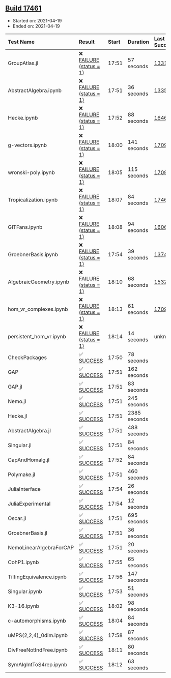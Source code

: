 ## [Build 17461](https://oscarci.mathematik.uni-kl.de/job/oscar/17461/)

* Started on: 2021-04-19
* Ended on: 2021-04-19

| Test Name    | Result | Start | Duration | Last Success | First Failure |
|:-------------|:-------|:------|:---------|:-------------|:--------------|
| GroupAtlas.jl | ❌ [FAILURE (status = 1)](https://oscarci.mathematik.uni-kl.de/job/oscar/17461/artifact/logs/build-17461/GroupAtlas.jl.log) | 17:51 | 57 seconds | [13311](https://oscarci.mathematik.uni-kl.de/job/oscar/13311/) | [13312](https://oscarci.mathematik.uni-kl.de/job/oscar/13312/) |
| AbstractAlgebra.ipynb | ❌ [FAILURE (status = 1)](https://oscarci.mathematik.uni-kl.de/job/oscar/17461/artifact/logs/build-17461/AbstractAlgebra.ipynb.log) | 17:51 | 36 seconds | [13355](https://oscarci.mathematik.uni-kl.de/job/oscar/13355/) | [13356](https://oscarci.mathematik.uni-kl.de/job/oscar/13356/) |
| Hecke.ipynb | ❌ [FAILURE (status = 1)](https://oscarci.mathematik.uni-kl.de/job/oscar/17461/artifact/logs/build-17461/Hecke.ipynb.log) | 17:52 | 88 seconds | [16463](https://oscarci.mathematik.uni-kl.de/job/oscar/16463/) | [16464](https://oscarci.mathematik.uni-kl.de/job/oscar/16464/) |
| g-vectors.ipynb | ❌ [FAILURE (status = 1)](https://oscarci.mathematik.uni-kl.de/job/oscar/17461/artifact/logs/build-17461/g-vectors.ipynb.log) | 18:00 | 141 seconds | [17099](https://oscarci.mathematik.uni-kl.de/job/oscar/17099/) | [17100](https://oscarci.mathematik.uni-kl.de/job/oscar/17100/) |
| wronski-poly.ipynb | ❌ [FAILURE (status = 1)](https://oscarci.mathematik.uni-kl.de/job/oscar/17461/artifact/logs/build-17461/wronski-poly.ipynb.log) | 18:05 | 115 seconds | [17098](https://oscarci.mathematik.uni-kl.de/job/oscar/17098/) | [17099](https://oscarci.mathematik.uni-kl.de/job/oscar/17099/) |
| Tropicalization.ipynb | ❌ [FAILURE (status = 1)](https://oscarci.mathematik.uni-kl.de/job/oscar/17461/artifact/logs/build-17461/Tropicalization.ipynb.log) | 18:07 | 84 seconds | [17460](https://oscarci.mathematik.uni-kl.de/job/oscar/17460/) | [17461](https://oscarci.mathematik.uni-kl.de/job/oscar/17461/) |
| GITFans.ipynb | ❌ [FAILURE (status = 1)](https://oscarci.mathematik.uni-kl.de/job/oscar/17461/artifact/logs/build-17461/GITFans.ipynb.log) | 18:08 | 94 seconds | [16068](https://oscarci.mathematik.uni-kl.de/job/oscar/16068/) | [16069](https://oscarci.mathematik.uni-kl.de/job/oscar/16069/) |
| GroebnerBasis.ipynb | ❌ [FAILURE (status = 1)](https://oscarci.mathematik.uni-kl.de/job/oscar/17461/artifact/logs/build-17461/GroebnerBasis.ipynb.log) | 17:54 | 39 seconds | [13748](https://oscarci.mathematik.uni-kl.de/job/oscar/13748/) | [13749](https://oscarci.mathematik.uni-kl.de/job/oscar/13749/) |
| AlgebraicGeometry.ipynb | ❌ [FAILURE (status = 1)](https://oscarci.mathematik.uni-kl.de/job/oscar/17461/artifact/logs/build-17461/AlgebraicGeometry.ipynb.log) | 18:10 | 68 seconds | [15322](https://oscarci.mathematik.uni-kl.de/job/oscar/15322/) | [15323](https://oscarci.mathematik.uni-kl.de/job/oscar/15323/) |
| hom_vr_complexes.ipynb | ❌ [FAILURE (status = 1)](https://oscarci.mathematik.uni-kl.de/job/oscar/17461/artifact/logs/build-17461/hom_vr_complexes.ipynb.log) | 18:13 | 61 seconds | [17099](https://oscarci.mathematik.uni-kl.de/job/oscar/17099/) | [17100](https://oscarci.mathematik.uni-kl.de/job/oscar/17100/) |
| persistent_hom_vr.ipynb | ❌ [FAILURE (status = 1)](https://oscarci.mathematik.uni-kl.de/job/oscar/17461/artifact/logs/build-17461/persistent_hom_vr.ipynb.log) | 18:14 | 14 seconds | unknown | unknown |
| CheckPackages | ✅ [SUCCESS](https://oscarci.mathematik.uni-kl.de/job/oscar/17461/artifact/logs/build-17461/CheckPackages.log) | 17:50 | 78 seconds |  |  |
| GAP | ✅ [SUCCESS](https://oscarci.mathematik.uni-kl.de/job/oscar/17461/artifact/logs/build-17461/GAP.log) | 17:51 | 162 seconds |  |  |
| GAP.jl | ✅ [SUCCESS](https://oscarci.mathematik.uni-kl.de/job/oscar/17461/artifact/logs/build-17461/GAP.jl.log) | 17:51 | 83 seconds |  |  |
| Nemo.jl | ✅ [SUCCESS](https://oscarci.mathematik.uni-kl.de/job/oscar/17461/artifact/logs/build-17461/Nemo.jl.log) | 17:51 | 245 seconds |  |  |
| Hecke.jl | ✅ [SUCCESS](https://oscarci.mathematik.uni-kl.de/job/oscar/17461/artifact/logs/build-17461/Hecke.jl.log) | 17:51 | 2385 seconds |  |  |
| AbstractAlgebra.jl | ✅ [SUCCESS](https://oscarci.mathematik.uni-kl.de/job/oscar/17461/artifact/logs/build-17461/AbstractAlgebra.jl.log) | 17:51 | 488 seconds |  |  |
| Singular.jl | ✅ [SUCCESS](https://oscarci.mathematik.uni-kl.de/job/oscar/17461/artifact/logs/build-17461/Singular.jl.log) | 17:51 | 84 seconds |  |  |
| CapAndHomalg.jl | ✅ [SUCCESS](https://oscarci.mathematik.uni-kl.de/job/oscar/17461/artifact/logs/build-17461/CapAndHomalg.jl.log) | 17:52 | 84 seconds |  |  |
| Polymake.jl | ✅ [SUCCESS](https://oscarci.mathematik.uni-kl.de/job/oscar/17461/artifact/logs/build-17461/Polymake.jl.log) | 17:51 | 460 seconds |  |  |
| JuliaInterface | ✅ [SUCCESS](https://oscarci.mathematik.uni-kl.de/job/oscar/17461/artifact/logs/build-17461/JuliaInterface.log) | 17:54 | 26 seconds |  |  |
| JuliaExperimental | ✅ [SUCCESS](https://oscarci.mathematik.uni-kl.de/job/oscar/17461/artifact/logs/build-17461/JuliaExperimental.log) | 17:54 | 12 seconds |  |  |
| Oscar.jl | ✅ [SUCCESS](https://oscarci.mathematik.uni-kl.de/job/oscar/17461/artifact/logs/build-17461/Oscar.jl.log) | 17:51 | 695 seconds |  |  |
| GroebnerBasis.jl | ✅ [SUCCESS](https://oscarci.mathematik.uni-kl.de/job/oscar/17461/artifact/logs/build-17461/GroebnerBasis.jl.log) | 17:51 | 36 seconds |  |  |
| NemoLinearAlgebraForCAP | ✅ [SUCCESS](https://oscarci.mathematik.uni-kl.de/job/oscar/17461/artifact/logs/build-17461/NemoLinearAlgebraForCAP.log) | 17:51 | 20 seconds |  |  |
| CohP1.ipynb | ✅ [SUCCESS](https://oscarci.mathematik.uni-kl.de/job/oscar/17461/artifact/logs/build-17461/CohP1.ipynb.log) | 17:55 | 65 seconds |  |  |
| TiltingEquivalence.ipynb | ✅ [SUCCESS](https://oscarci.mathematik.uni-kl.de/job/oscar/17461/artifact/logs/build-17461/TiltingEquivalence.ipynb.log) | 17:56 | 147 seconds |  |  |
| Singular.ipynb | ✅ [SUCCESS](https://oscarci.mathematik.uni-kl.de/job/oscar/17461/artifact/logs/build-17461/Singular.ipynb.log) | 17:53 | 51 seconds |  |  |
| K3-16.ipynb | ✅ [SUCCESS](https://oscarci.mathematik.uni-kl.de/job/oscar/17461/artifact/logs/build-17461/K3-16.ipynb.log) | 18:02 | 98 seconds |  |  |
| c-automorphisms.ipynb | ✅ [SUCCESS](https://oscarci.mathematik.uni-kl.de/job/oscar/17461/artifact/logs/build-17461/c-automorphisms.ipynb.log) | 18:04 | 84 seconds |  |  |
| uMPS(2,2,4)_0dim.ipynb | ✅ [SUCCESS](https://oscarci.mathematik.uni-kl.de/job/oscar/17461/artifact/logs/build-17461/uMPS-2-2-4-_0dim.ipynb.log) | 17:58 | 87 seconds |  |  |
| DivFreeNotIndFree.ipynb | ✅ [SUCCESS](https://oscarci.mathematik.uni-kl.de/job/oscar/17461/artifact/logs/build-17461/DivFreeNotIndFree.ipynb.log) | 18:11 | 80 seconds |  |  |
| SymAlgIntToS4rep.ipynb | ✅ [SUCCESS](https://oscarci.mathematik.uni-kl.de/job/oscar/17461/artifact/logs/build-17461/SymAlgIntToS4rep.ipynb.log) | 18:12 | 63 seconds |  |  |
